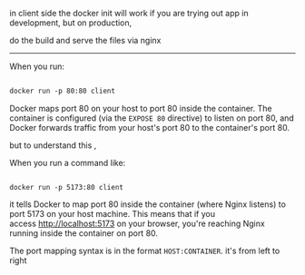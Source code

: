 
in client side the docker init will work if you are trying out app in development, but on production, 

do the build and serve the files via nginx

---

When you run:
```bash 

docker run -p 80:80 client

```
Docker maps port 80 on your host to port 80 inside the container. The container is configured (via the `EXPOSE 80` directive) to listen on port 80, and Docker forwards traffic from your host's port 80 to the container's port 80.

but to understand this ,

When you run a command like:
``` shell

docker run -p 5173:80 client

```

it tells Docker to map port 80 inside the container (where Nginx listens) to port 5173 on your host machine. This means that if you access [http://localhost:5173](vscode-file://vscode-app/c:/Users/reddy/AppData/Local/Programs/Microsoft%20VS%20Code/resources/app/out/vs/code/electron-sandbox/workbench/workbench.html) on your browser, you're reaching Nginx running inside the container on port 80.

The port mapping syntax is in the format `HOST:CONTAINER`. it's from left to right

